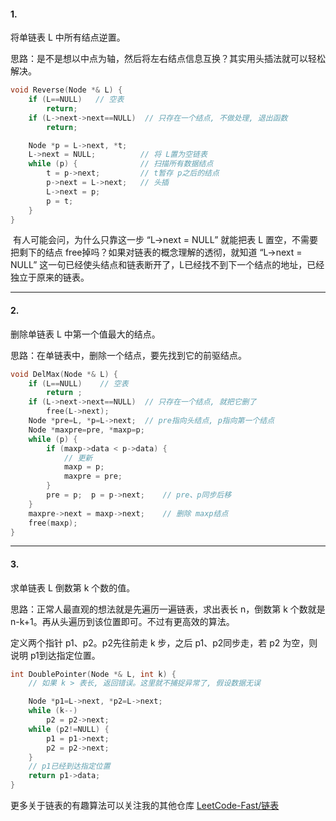 #### 1.

将单链表 L 中所有结点逆置。



思路：是不是想以中点为轴，然后将左右结点信息互换？其实用头插法就可以轻松解决。

```c
void Reverse(Node *& L) {
    if (L==NULL)   // 空表
        return;
    if (L->next->next==NULL)  // 只存在一个结点, 不做处理, 退出函数
        return;

    Node *p = L->next, *t;
    L->next = NULL;          // 将 L置为空链表
    while (p) {              // 扫描所有数据结点
        t = p->next;         // t暂存 p之后的结点
        p->next = L->next;   // 头插
        L->next = p;
        p = t;
    }
}
```

​		有人可能会问，为什么只靠这一步 “L->next = NULL” 就能把表 L 置空，不需要把剩下的结点 free掉吗？如果对链表的概念理解的透彻，就知道 “L->next = NULL” 这一句已经使头结点和链表断开了，L已经找不到下一个结点的地址，已经独立于原来的链表。

---



#### 2.

删除单链表 L 中第一个值最大的结点。



思路：在单链表中，删除一个结点，要先找到它的前驱结点。

```c
void DelMax(Node *& L) {
    if (L==NULL)    // 空表
        return ;
    if (L->next->next==NULL)  // 只存在一个结点, 就把它删了
        free(L->next);
    Node *pre=L, *p=L->next;  // pre指向头结点, p指向第一个结点
    Node *maxpre=pre, *maxp=p;
    while (p) {
        if (maxp->data < p->data) {
            // 更新
            maxp = p;
            maxpre = pre;
        }
        pre = p;  p = p->next;    // pre、p同步后移
    }
    maxpre->next = maxp->next;    // 删除 maxp结点
    free(maxp);
}
```

---



#### 3.

求单链表 L 倒数第 k 个数的值。



思路：正常人最直观的想法就是先遍历一遍链表，求出表长 n，倒数第 k 个数就是 n-k+1。再从头遍历到该位置即可。不过有更高效的算法。

定义两个指针 p1、p2。p2先往前走 k 步，之后 p1、p2同步走，若 p2 为空，则说明 p1到达指定位置。

```c
int DoublePointer(Node *& L, int k) {
    // 如果 k > 表长, 返回错误。这里就不捕捉异常了, 假设数据无误

    Node *p1=L->next, *p2=L->next;
    while (k--)
        p2 = p2->next;
    while (p2!=NULL) {
        p1 = p1->next;
        p2 = p2->next;
    }
    // p1已经到达指定位置
    return p1->data;
}
```



更多关于链表的有趣算法可以关注我的其他仓库  [LeetCode-Fast/链表](https://github.com/kyrian330/LeetCode-Fast/tree/main/链表)